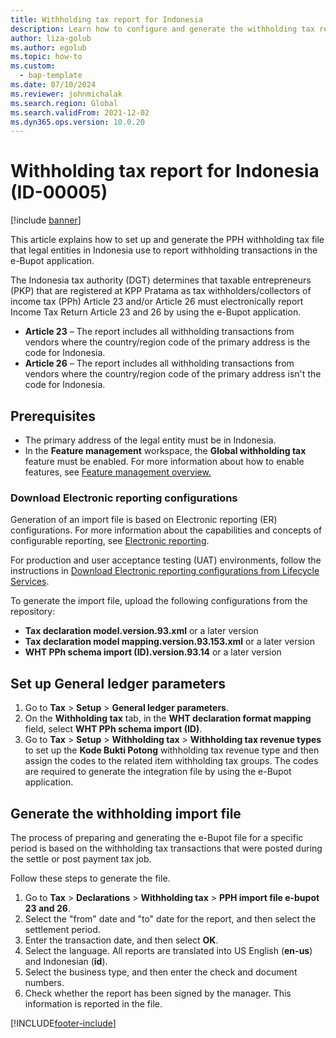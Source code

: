 ```yaml
---
title: Withholding tax report for Indonesia
description: Learn how to configure and generate the withholding tax report for Indonesia, including an oultine on setting up general ledger parameters.
author: liza-golub
ms.author: egolub
ms.topic: how-to
ms.custom: 
  - bap-template
ms.date: 07/10/2024
ms.reviewer: johnmichalak
ms.search.region: Global
ms.search.validFrom: 2021-12-02
ms.dyn365.ops.version: 10.0.20
---
```


# Withholding tax report for Indonesia (ID-00005)

[!include [banner](../../includes/banner.md)]

This article explains how to set up and generate the PPH withholding tax file that legal entities in Indonesia use to report withholding transactions in the e-Bupot application.

The Indonesia tax authority (DGT) determines that taxable entrepreneurs (PKP) that are registered at KPP Pratama as tax withholders/collectors of income tax (PPh) Article 23 and/or Article 26 must electronically report Income Tax Return Article 23 and 26 by using the e-Bupot application. 

- **Article 23** – The report includes all withholding transactions from vendors where the country/region code of the primary address is the code for Indonesia.
- **Article 26** – The report includes all withholding transactions from vendors where the country/region code of the primary address isn't the code for Indonesia.

## Prerequisites

- The primary address of the legal entity must be in Indonesia.
- In the **Feature management** workspace, the **Global withholding tax** feature must be enabled. For more information about how to enable features, see [Feature management overview.](../../../fin-ops-core/fin-ops/get-started/feature-management/feature-management-overview.md)

### Download Electronic reporting configurations

Generation of an import file is based on Electronic reporting (ER) configurations. For more information about the capabilities and concepts of configurable reporting, see [Electronic reporting](../../../fin-ops-core/dev-itpro/analytics/general-electronic-reporting.md).

For production and user acceptance testing (UAT) environments, follow the instructions in [Download Electronic reporting configurations from Lifecycle Services](../../../fin-ops-core/dev-itpro/analytics/download-electronic-reporting-configuration-lcs.md).

To generate the import file, upload the following configurations from the repository:

- **Tax declaration model.version.93.xml** or a later version
- **Tax declaration model mapping.version.93.153.xml** or a later version
- **WHT PPh schema import (ID).version.93.14**  or a later version

## Set up General ledger parameters

1. Go to **Tax** \> **Setup** \> **General ledger parameters**.
2. On the **Withholding tax** tab, in the **WHT declaration format mapping** field, select **WHT PPh schema import (ID)**. 
3. Go to **Tax** \> **Setup** \> **Withholding tax** \> **Withholding tax revenue types** to set up the **Kode Bukti Potong** withholding tax revenue type and then assign the codes to the related item withholding tax groups. The codes are required to generate the integration file by using the e-Bupot application. 

## Generate the withholding import file

The process of preparing and generating the e-Bupot file for a specific period is based on the withholding tax transactions that were posted during the settle or post payment tax job.

Follow these steps to generate the file.

1. Go to **Tax** \> **Declarations** \> **Withholding tax** \> **PPH import file e-bupot 23 and 26**.
2. Select the "from" date and "to" date for the report, and then select the settlement period.
3. Enter the transaction date, and then select **OK**.
4. Select the language. All reports are translated into US English (**en-us**) and Indonesian (**id**).
5. Select the business type, and then enter the check and document numbers. 
6. Check whether the report has been signed by the manager. This information is reported in the file. 

[!INCLUDE[footer-include](../../../includes/footer-banner.md)]
